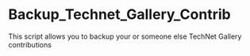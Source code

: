 # Backup_Technet_Gallery_Contrib
This script allows you to backup your or someone else TechNet Gallery contributions
